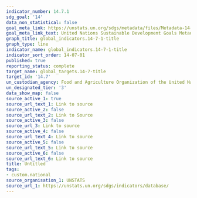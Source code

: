 ```yaml
---
indicator_number: 14.7.1
sdg_goal: '14'
data_non_statistical: false
goal_meta_link: https://unstats.un.org/sdgs/metadata/files/Metadata-14-07-01.pdf
goal_meta_link_text: United Nations Sustainable Development Goals Metadata (pdf 288kB)
graph_title: global_indicators.14-7-1-title
graph_type: line
indicator_name: global_indicators.14-7-1-title
indicator_sort_order: 14-07-01
published: true
reporting_status: complete
target_name: global_targets.14-7-title
target_id: '14.7'
un_custodian_agency: Food and Agriculture Organization of the United Nations (FAO)
un_designated_tier: '3'
data_show_map: false
source_active_1: true
source_url_text_1: Link to source
source_active_2: false
source_url_text_2: Link to Source
source_active_3: false
source_url_3: Link to source
source_active_4: false
source_url_text_4: Link to source
source_active_5: false
source_url_text_5: Link to source
source_active_6: false
source_url_text_6: Link to source
title: Untitled
tags:
- custom.national
source_organisation_1: UNSTATS
source_url_1: https://unstats.un.org/sdgs/indicators/database/
---
```

